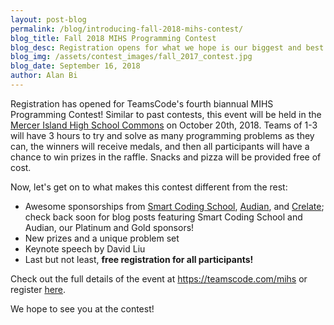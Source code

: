 ```yaml
---
layout: post-blog
permalink: /blog/introducing-fall-2018-mihs-contest/
blog_title: Fall 2018 MIHS Programming Contest
blog_desc: Registration opens for what we hope is our biggest and best event yet. 
blog_img: /assets/contest_images/fall_2017_contest.jpg
blog_date: September 16, 2018
author: Alan Bi
---
```


Registration has opened for TeamsCode's fourth biannual MIHS Programming Contest! Similar to past contests, this event will be held in the <a class="a" href="https://www.google.com/maps/dir/''/mercer+island+high+school/data=!4m5!4m4!1m0!1m2!1m1!1s0x54906bdae7961a9d:0x6e6caf34f523feb?sa=X&ved=2ahUKEwievorr45fdAhWEIjQIHTEbCswQ9RcwD3oECAoQEQ">Mercer Island High School Commons</a> on October 20th, 2018. Teams of 1-3 will have 3 hours to try and solve as many programming problems as they can, the winners will receive medals, and then all participants will have a chance to win prizes in the raffle. Snacks and pizza will be provided free of cost. 

Now, let's get on to what makes this contest different from the rest: 

- Awesome sponsorships from <a class="a" href="http://smartcodingschool.com/">Smart Coding School</a>, <a class="a" href="https://audian.com/">Audian</a>, and <a class="a" href="https://www.crelate.com/">Crelate</a>; check back soon for blog posts featuring Smart Coding School and Audian, our Platinum and Gold sponsors!
- New prizes and a unique problem set
- Keynote speech by David Liu
- Last but not least, **free registration for all participants!**

Check out the full details of the event at <a class="a" href="https://teamscode.com/contests/fall-2018-mihs-programming-contest">https://teamscode.com/mihs</a> or register <a class="a" href="https://teamscode.typeform.com/to/gzxD6v">here</a>. 

We hope to see you at the contest!